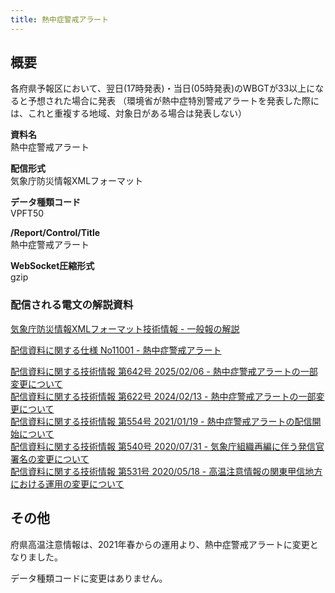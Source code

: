 ```yaml
---
title: 熱中症警戒アラート
---
```


## 概要
各府県予報区において、翌日(17時発表)・当日(05時発表)のWBGTが33以上になると予想された場合に発表
（環境省が熱中症特別警戒アラートを発表した際には、これと重複する地域、対象日がある場合は発表しない）

**資料名** <br/>
 熱中症警戒アラート
 
**配信形式** <br/>
 気象庁防災情報XMLフォーマット

**データ種類コード** <br/>
 VPFT50

**/Report/Control/Title** <br/>
 熱中症警戒アラート
 
**WebSocket圧縮形式** <br/>
 gzip

### 配信される電文の解説資料
[気象庁防災情報XMLフォーマット技術情報 - 一般報の解説](https://dmdata.jp/docs/jma/manual/0221-0323.pdf) 
 
 
[配信資料に関する仕様 No11001 - 熱中症警戒アラート](https://www.data.jma.go.jp/suishin/shiyou/pdf/no11001)


[配信資料に関する技術情報 第642号 2025/02/06 - 熱中症警戒アラートの一部変更について](https://dmdata.jp/docs/jma/technical/622.pdf) <br/>
[配信資料に関する技術情報 第622号 2024/02/13 - 熱中症警戒アラートの一部変更について](https://dmdata.jp/docs/jma/technical/622.pdf) <br/>
[配信資料に関する技術情報 第554号 2021/01/19 - 熱中症警戒アラートの配信開始について](https://dmdata.jp/docs/jma/technical/554.pdf) <br/>
[配信資料に関する技術情報 第540号 2020/07/31 - 気象庁組織再編に伴う発信官署名の変更について](https://dmdata.jp/docs/jma/technical/540.pdf) <br/>
[配信資料に関する技術情報 第531号 2020/05/18 - 高温注意情報の関東甲信地方における運用の変更について](https://dmdata.jp/docs/jma/technical/531.pdf)
 
## その他
府県高温注意情報は、2021年春からの運用より、熱中症警戒アラートに変更となりました。

データ種類コードに変更はありません。 
